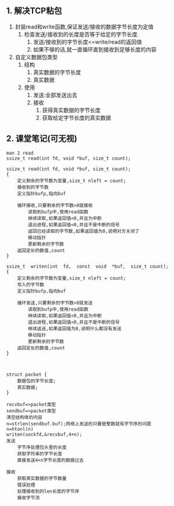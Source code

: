     
## 1. 解决TCP粘包
1. 封装read和write函数,保证发送/接收的数据字节长度为定值
    1. 检查发送/接收到的长度是否等于给定的字节长度.
        1. 发送/接收到的字节长度<=write/read的返回值
        2. 如果不够的话,就一直循环直到接收到足够长度的内容
2. 自定义数据包类型
    1. 结构
        1. 真实数据的字节长度
        2. 真实数据
    2. 使用
        1. 发送:全部发送出去
        2. 接收   
            1. 获得真实数据的字节长度
            2. 获取给定字节长度的真实数据
## 2. 课堂笔记(可无视)
```
man 2 read
ssize_t read(int fd, void *buf, size_t count);

ssize_t read(int fd, void *buf, size_t count);
{
    定义剩余的字节数为变量,size_t nleft = count;
    接收到的字节数
    定义指针bufp,指向buf
    
    循环接收,只要剩余的字节数>0就接收
        读取到bufp中,使用read函数
        继续读取,如果返回值<0,并且为中断
        退出进程,如果返回值<0,并且不是中断的信号
        返回已经读取的字节数,如果返回值为0,说明对方关闭了
        移动指针
        更新剩余的字节数 
    返回定长的数值,count
}

ssize_t  writen(int  fd,  const  void  *buf,  size_t count);
{
    定义剩余的字节数为变量,size_t nleft = count;
    写入的字节数
    定义指针bufp,指向buf
    
    循环发送,只要剩余的字节数>0就发送
        读取到bufp中,使用read函数
        继续读取,如果返回值<0,并且为中断
        退出进程,如果返回值<0,并且不是中断的信号
        继续返送,如果返回值为0,说明什么都没有发送
        移动指针
        更新剩余的字节数 
    返回定长的数值,count
}



struct packet {
    数据包的字节长度;
    真实数据;
}

recvbuf=>packet类型
sendbuf=>packet类型
清空结构体的内容
n=strlen(sendbuf.buf);网络上发送的只要是整数就有字节序的问题
n=htonl(n)
writen(sockfd,&recvbuf,4+n);
发送
    字节序处理包头里的长度
    获取字符串的字节长度
    直接发送4+n字节长度的数据过去

接收
    获取真实数据的字节数量
    错误处理
    处理接收到的len长度的字节序
    接收字节流
```
